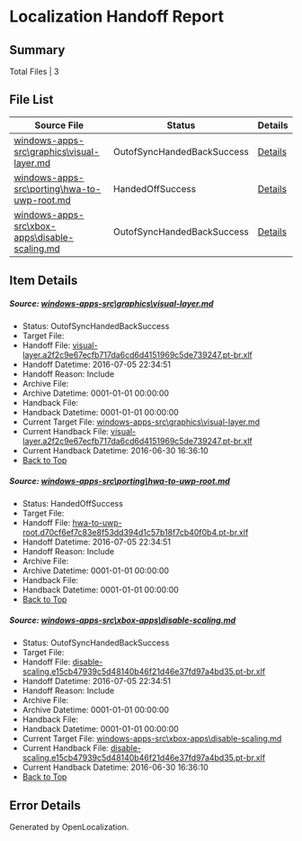 # <a name='report-top'></a> Localization Handoff Report

## Summary
 Total Files | 3

## File List
 Source File | Status | Details 
 ----------- | ------ | ------- 
 [windows-apps-src\graphics\visual-layer.md](https://github.com/Microsoft/windows-apps/blob/a46ca260f918d27b8d9b69be6d73216100df79fc/windows-apps-src/graphics/visual-layer.md) | OutofSyncHandedBackSuccess | [Details](#fd6f6cf3b537b060cb81a8645f9c2fb23485bdab2695)
 [windows-apps-src\porting\hwa-to-uwp-root.md](https://github.com/Microsoft/windows-apps/blob/3173208fb67ba650a670edccf6d1430af42c1f87/windows-apps-src/porting/hwa-to-uwp-root.md) | HandedOffSuccess | [Details](#13680470ccefe221209de8d963757370ae0daff43486)
 [windows-apps-src\xbox-apps\disable-scaling.md](https://github.com/Microsoft/windows-apps/blob/192de32bf3afd11cd375655ad92d194ccb09dae1/windows-apps-src/xbox-apps/disable-scaling.md) | OutofSyncHandedBackSuccess | [Details](#307606bc290e9c5268fc5a37b72770d6b1ada4da3952)

## Item Details
##### <a name='fd6f6cf3b537b060cb81a8645f9c2fb23485bdab2695'></a> Source: [windows-apps-src\graphics\visual-layer.md](https://github.com/Microsoft/windows-apps/blob/a46ca260f918d27b8d9b69be6d73216100df79fc/windows-apps-src/graphics/visual-layer.md)
* Status: OutofSyncHandedBackSuccess
* Target File: 
* Handoff File: [visual-layer.a2f2c9e67ecfb717da6cd6d4151969c5de739247.pt-br.xlf](https://github.com/Microsoft/WDG.handoff/blob/405f723ae2e5303c976a52218d6b500b0baf7afa/ol-handoff/Microsoft/windows-apps.pt-br/master/visual-layer.a2f2c9e67ecfb717da6cd6d4151969c5de739247.pt-br.xlf)
* Handoff Datetime: 2016-07-05 22:34:51
* Handoff Reason: Include
* Archive File: 
* Archive Datetime: 0001-01-01 00:00:00
* Handback File: 
* Handback Datetime: 0001-01-01 00:00:00
* Current Target File: [windows-apps-src\graphics\visual-layer.md](https://github.com/Microsoft/windows-apps.pt-br/blob/5c2e3c7f6b6cb49cc4534af63faad6e46f9f76c6/windows-apps-src/graphics/visual-layer.md)
* Current Handback File: [visual-layer.a2f2c9e67ecfb717da6cd6d4151969c5de739247.pt-br.xlf](https://github.com/Microsoft/WDG.handback/blob/525223893699e6d23b5355f33b53a944c022f3d8/ol-handback/Microsoft/windows-apps.pt-br/master/visual-layer.a2f2c9e67ecfb717da6cd6d4151969c5de739247.pt-br.xlf)
* Current Handback Datetime: 2016-06-30 16:36:10
* [Back to Top](#report-top)

##### <a name='13680470ccefe221209de8d963757370ae0daff43486'></a> Source: [windows-apps-src\porting\hwa-to-uwp-root.md](https://github.com/Microsoft/windows-apps/blob/3173208fb67ba650a670edccf6d1430af42c1f87/windows-apps-src/porting/hwa-to-uwp-root.md)
* Status: HandedOffSuccess
* Target File: 
* Handoff File: [hwa-to-uwp-root.d70cf6ef7c83e8f53dd394d1c57b18f7cb40f0b4.pt-br.xlf](https://github.com/Microsoft/WDG.handoff/blob/405f723ae2e5303c976a52218d6b500b0baf7afa/ol-handoff/Microsoft/windows-apps.pt-br/master/hwa-to-uwp-root.d70cf6ef7c83e8f53dd394d1c57b18f7cb40f0b4.pt-br.xlf)
* Handoff Datetime: 2016-07-05 22:34:51
* Handoff Reason: Include
* Archive File: 
* Archive Datetime: 0001-01-01 00:00:00
* Handback File: 
* Handback Datetime: 0001-01-01 00:00:00
* [Back to Top](#report-top)

##### <a name='307606bc290e9c5268fc5a37b72770d6b1ada4da3952'></a> Source: [windows-apps-src\xbox-apps\disable-scaling.md](https://github.com/Microsoft/windows-apps/blob/192de32bf3afd11cd375655ad92d194ccb09dae1/windows-apps-src/xbox-apps/disable-scaling.md)
* Status: OutofSyncHandedBackSuccess
* Target File: 
* Handoff File: [disable-scaling.e15cb47939c5d48140b46f21d46e37fd97a4bd35.pt-br.xlf](https://github.com/Microsoft/WDG.handoff/blob/405f723ae2e5303c976a52218d6b500b0baf7afa/ol-handoff/Microsoft/windows-apps.pt-br/master/disable-scaling.e15cb47939c5d48140b46f21d46e37fd97a4bd35.pt-br.xlf)
* Handoff Datetime: 2016-07-05 22:34:51
* Handoff Reason: Include
* Archive File: 
* Archive Datetime: 0001-01-01 00:00:00
* Handback File: 
* Handback Datetime: 0001-01-01 00:00:00
* Current Target File: [windows-apps-src\xbox-apps\disable-scaling.md](https://github.com/Microsoft/windows-apps.pt-br/blob/5c2e3c7f6b6cb49cc4534af63faad6e46f9f76c6/windows-apps-src/xbox-apps/disable-scaling.md)
* Current Handback File: [disable-scaling.e15cb47939c5d48140b46f21d46e37fd97a4bd35.pt-br.xlf](https://github.com/Microsoft/WDG.handback/blob/525223893699e6d23b5355f33b53a944c022f3d8/ol-handback/Microsoft/windows-apps.pt-br/master/disable-scaling.e15cb47939c5d48140b46f21d46e37fd97a4bd35.pt-br.xlf)
* Current Handback Datetime: 2016-06-30 16:36:10
* [Back to Top](#report-top)


## Error Details

Generated by OpenLocalization.
